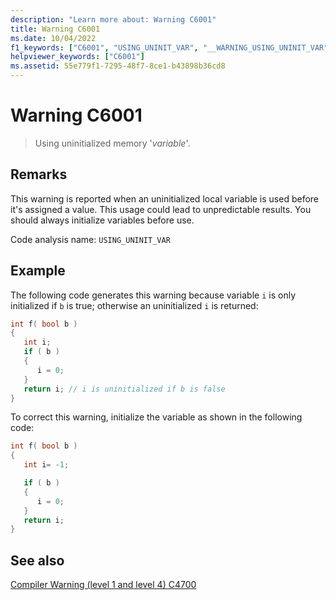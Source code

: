 ```yaml
---
description: "Learn more about: Warning C6001"
title: Warning C6001
ms.date: 10/04/2022
f1_keywords: ["C6001", "USING_UNINIT_VAR", "__WARNING_USING_UNINIT_VAR"]
helpviewer_keywords: ["C6001"]
ms.assetid: 55e779f1-7295-48f7-8ce1-b43898b36cd8
---
```

# Warning C6001

> Using uninitialized memory '*variable*'.

## Remarks

This warning is reported when an uninitialized local variable is used before it's assigned a value. This usage could lead to unpredictable results. You should always initialize variables before use.

Code analysis name: `USING_UNINIT_VAR`

## Example

The following code generates this warning because variable `i` is only initialized if `b` is true; otherwise an uninitialized `i` is returned:

```cpp
int f( bool b )
{
   int i;
   if ( b )
   {
      i = 0;
   }
   return i; // i is uninitialized if b is false
}
```

To correct this warning, initialize the variable as shown in the following code:

```cpp
int f( bool b )
{
   int i= -1;

   if ( b )
   {
      i = 0;
   }
   return i;
}
```

## See also

[Compiler Warning (level 1 and level 4) C4700](../error-messages/compiler-warnings/compiler-warning-level-1-and-level-4-c4700.md)
